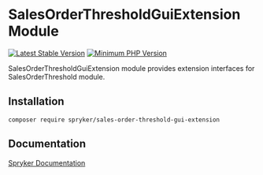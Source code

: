 # SalesOrderThresholdGuiExtension Module
[![Latest Stable Version](https://poser.pugx.org/spryker/sales-order-threshold-gui-extension/v/stable.svg)](https://packagist.org/packages/spryker/sales-order-threshold-gui-extension)
[![Minimum PHP Version](https://img.shields.io/badge/php-%3E%3D%208.1-8892BF.svg)](https://php.net/)

SalesOrderThresholdGuiExtension module provides extension interfaces for SalesOrderThreshold module.

## Installation

```
composer require spryker/sales-order-threshold-gui-extension
```

## Documentation

[Spryker Documentation](https://docs.spryker.com)
